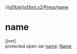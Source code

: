 //[iofXml](../../../index.md)/[iofXml.v2](../index.md)/[Press](index.md)/[name](name.md)

# name

[jvm]\
protected open var [name](name.md): [Name](../-name/index.md)
